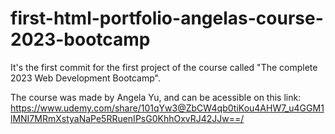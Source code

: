 # first-html-portfolio-angelas-course-2023-bootcamp
It's the first commit for the first project of the course called "The complete 2023 Web Development Bootcamp".

The course was made by Angela Yu, and can be acessible on this link:
https://www.udemy.com/share/101qYw3@ZbCW4qb0tiKou4AHW7_u4GGM1lMNI7MRmXstyaNaPe5RRuenIPsG0KhhOxvRJ42JJw==/

